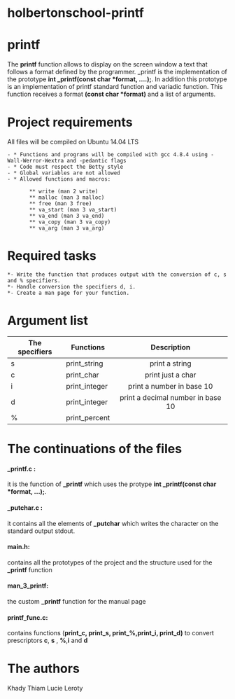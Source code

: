 # holbertonschool-printf
# printf

The **printf** function allows to display on the screen window a text that follows a format defined by the programmer.
_printf is the implementation of the prototype **int _printf(const char *format, ....);**. In addition this prototype is an implementation of printf standard function and variadic function.
This function receives a format __(const char *format)__ and a list of arguments.
# Project requirements

All files will be compiled on Ubuntu 14.04 LTS

    - * Functions and programs will be compiled with gcc 4.8.4 using -Wall-Werror-Wextra and -pedantic flags
    - * Code must respect the Betty style
    - * Global variables are not allowed
    - * Allowed functions and macros:

           ** write (man 2 write)
           ** malloc (man 3 malloc)
           ** free (man 3 free)
           ** va_start (man 3 va_start)
           ** va_end (man 3 va_end)
           ** va_copy (man 3 va_copy)
           ** va_arg (man 3 va_arg)

# Required tasks
    *- Write the function that produces output with the conversion of c, s and % specifiers.
    *- Handle conversion the specifiers d, i.
    *- Create a man page for your function.
# Argument list
| The specifiers |Functions             |Description                       |
| ---------------|--------------------- |:--------------------------------:|
| s              | print_string         |print a string                     |
| c              | print_char           |print just a char                 |
| i             | print_integer        |print a number in base 10          |
| d             | print_integer        |print a decimal number in base 10  |
| %             | print_percent         |
# The continuations of the files

#### _printf.c :
it is the function of **_printf** which uses the protype **int _printf(const char *format, ...);**.

#### _putchar.c :
it contains all the elements of **_putchar** which writes the character on the standard output stdout.

#### main.h:
contains all the prototypes of the project and the structure used for the **_printf** function

#### man_3_printf:
the custom **_printf** function for the manual page

#### printf_func.c:
contains functions (**print_c, print_s, print_%,print_i, print_d)** to convert prescriptors **c**, **s** , **%**,**i** and **d**
# The authors
Khady Thiam
Lucie Leroty

